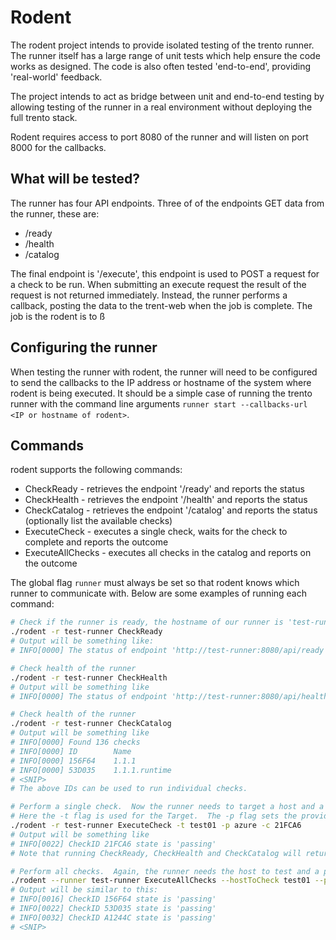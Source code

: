# Rodent

The rodent project intends to provide isolated testing of the trento runner.  The runner itself has a large range of unit tests which help ensure the code works as designed.  The code is also often tested 'end-to-end', providing 'real-world' feedback.  

The project intends to act as bridge between unit and end-to-end testing by allowing testing of the runner in a real environment without deploying the full trento stack.

Rodent requires access to port 8080 of the runner and will listen on port 8000 for the callbacks.

## What will be tested?

The runner has four API endpoints.  Three of of the endpoints GET data from the runner, these are:

* /ready
* /health
* /catalog

The final endpoint is '/execute', this endpoint is used to POST a request for a check to be run.  When submitting an execute request the result of the request is not returned immediately.  Instead, the runner performs a callback, posting the data to the trent-web when the job is complete.  The job is the rodent is to ß

## Configuring the runner

When testing the runner with rodent, the runner will need to be configured to send the callbacks to the IP address or hostname of the system where rodent is being executed.  It should be a simple case of running the trento runner with the command line arguments `runner start --callbacks-url <IP or hostname of rodent>`.

## Commands

rodent supports the following commands:

* CheckReady - retrieves the endpoint '/ready' and reports the status
* CheckHealth - retrieves the endpoint '/health' and reports the status
* CheckCatalog - retrieves the endpoint '/catalog' and reports the status (optionally list the available checks)
* ExecuteCheck - executes a single check, waits for the check to complete and reports the outcome
* ExecuteAllChecks - executes all checks in the catalog and reports on the outcome

The global flag `runner` must always be set so that rodent knows which runner to communicate with.  Below are some examples of running each command:

```bash
# Check if the runner is ready, the hostname of our runner is 'test-runner'.  Runner is set as a global variable so is required before the 'CheckReady' command and can be expressed as '-r' or '--runner'
./rodent -r test-runner CheckReady
# Output will be something like:
# INFO[0000] The status of endpoint 'http://test-runner:8080/api/ready' is 'true'

# Check health of the runner
./rodent -r test-runner CheckHealth
# Output will be something like
# INFO[0000] The status of endpoint 'http://test-runner:8080/api/health' is 'ok'

# Check health of the runner
./rodent -r test-runner CheckCatalog
# Output will be something like
# INFO[0000] Found 136 checks                             
# INFO[0000] ID        Name
# INFO[0000] 156F64    1.1.1
# INFO[0000] 53D035    1.1.1.runtime
# <SNIP>
# The above IDs can be used to run individual checks.

# Perform a single check.  Now the runner needs to target a host and a provider type.  The following example shows testing a system with the hostname 'test01' running on Azure.
# Here the -t flag is used for the Target.  The -p flag sets the provider and -c sets the check ID
./rodent -r test-runner ExecuteCheck -t test01 -p azure -c 21FCA6
# Output will be something like
# INFO[0022] CheckID 21FCA6 state is 'passing'
# Note that running CheckReady, CheckHealth and CheckCatalog will return very quickly but executing checks takes longer!

# Perform all checks.  Again, the runner needs the host to test and a provider, we don't need a check ID when running all checks.
./rodent --runner test-runner ExecuteAllChecks --hostToCheck test01 --provider azure
# Output will be similar to this:
# INFO[0016] CheckID 156F64 state is 'passing'            
# INFO[0022] CheckID 53D035 state is 'passing' 
# INFO[0032] CheckID A1244C state is 'passing' 
# <SNIP>
```
